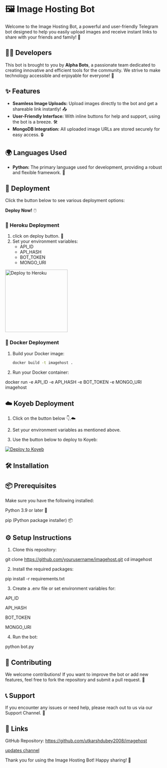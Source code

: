 # 🖼️ Image Hosting Bot

Welcome to the Image Hosting Bot, a powerful and user-friendly Telegram bot designed to help you easily upload images and receive instant links to share with your friends and family! 🚀

## 👨‍💻 Developers

This bot is brought to you by **Alpha Bots**, a passionate team dedicated to creating innovative and efficient tools for the community. We strive to make technology accessible and enjoyable for everyone! 🌟

## ✨ Features

- **Seamless Image Uploads:** Upload images directly to the bot and get a shareable link instantly! 📤
- **User-Friendly Interface:** With inline buttons for help and support, using the bot is a breeze. 🛠️
- **MongoDB Integration:** All uploaded image URLs are stored securely for easy access. 🔒

## 🌍 Languages Used

- **Python:** The primary language used for development, providing a robust and flexible framework. 🐍

## 🚀 Deployment

Click the button below to see various deployment options:

**Deploy Now!** 🖱️

### 🌈 Heroku Deployment

1. click on deploy button. 🌟
2. Set your environment variables:
   - API_ID
   - API_HASH
   - BOT_TOKEN
   - MONGO_URI
<a href="https://heroku.com/deploy?template=https://github.com/utkarshdubey2008/imagehost">
    <img src="https://www.herokucdn.com/deploy/button.svg" alt="Deploy to Heroku" style="width: 200px; height: auto;">
</a>


### 🐳 Docker Deployment

1. Build your Docker image:
   ```bash
   docker build -t imagehost .

2. Run your Docker container:

docker run -e API_ID -e API_HASH -e BOT_TOKEN -e MONGO_URI imagehost



## ☁️ Koyeb Deployment

1. Click on the button below 👇.☁️


2. Set your environment variables as mentioned above.


3. Use the button below to deploy to Koyeb:

[![Deploy to Koyeb](https://www.koyeb.com/static/images/deploy/button.svg)](https://app.koyeb.com/deploy?name=imagehost&type=git&repository=utkarshdubey2008%2Fimagehost&branch=main&builder=buildpack&env%5B%5D=&ports=8000%3Bhttp%3B%2F)

## 🛠️ Installation

## 📦 Prerequisites

Make sure you have the following installed:

Python 3.9 or later 🐍

pip (Python package installer) 📦


## ⚙️ Setup Instructions

1. Clone this repository:

git clone https://github.com/yourusername/imagehost.git
cd imagehost


2. Install the required packages:

pip install -r requirements.txt


3. Create a .env file or set environment variables for:

API_ID

API_HASH

BOT_TOKEN

MONGO_URI



4. Run the bot:

python bot.py



## 🤝 Contributing

We welcome contributions! If you want to improve the bot or add new features, feel free to fork the repository and submit a pull request. 🙌

## 📞 Support

If you encounter any issues or need help, please reach out to us via our Support Channel. 💬

## 🔗 Links

GitHub Repository: https://github.com/utkarshdubey2008/imagehost

[updates channel](https://t.me/thealphabotz)

Thank you for using the Image Hosting Bot! Happy sharing! 🎉
